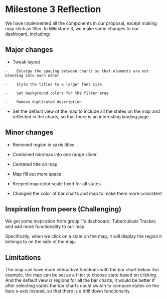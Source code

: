 # Milestone 3 Reflection

We have implemented all the components in our proposal, except making map click as filter. In Milestone 3, we make some changes to our dashboard, including:

## Major changes

-    Tweak layout

    -    Enlarge the spacing between charts so that elements are not blending into each other

    -    Style the titles to a larger font size

    -    Set background colors for the filter area

    -    Remove duplicated description

-    Set the default view of the map to include all the states on the map and reflected in the charts, so that there is an interesting landing page.

## Minor changes

-    Removed region in xaxis titles

-    Combined min/max into one range slider

-    Centered title on map

-    Map fill out more space

-    Keeped map color scale fixed for all states

-    Changed the color of bar charts and map to make them more consistent

## Inspiration from peers (Challenging)

We get some inspiration from group 1's dashboard, Tuberculosis Tracker, and add more functionality to our map.

Specifically, when we click on a state on the map, it will display the region it belongs to on the side of the map.

## Limitations 

The map can have more interactive functions with the bar chart below. For example, the map can be set as a filter to choose state based on clicking. And the default view is regions for all the bar charts, it would be better if after selecting states the bar charts could switch to compare states on the bars x-axis instead, so that there is a drill down functionality.
